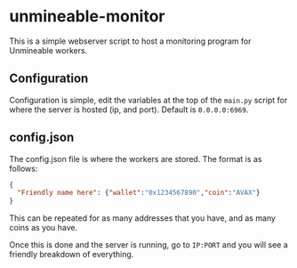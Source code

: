 # unmineable-monitor
This is a simple webserver script to host a monitoring program for Unmineable workers.

## Configuration
Configuration is simple, edit the variables at the top of the `main.py` script for where the server is hosted (ip, and port). Default is `0.0.0.0:6969`.

## config.json
The config.json file is where the workers are stored.
The format is as follows:
```json
{
  "Friendly name here": {"wallet":"0x1234567890","coin":"AVAX"}
}
```
This can be repeated for as many addresses that you have, and as many coins as you have.

Once this is done and the server is running, go to `IP:PORT` and you will see a friendly breakdown of everything.